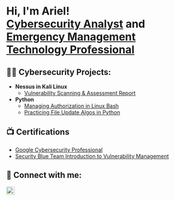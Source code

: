 <h1>Hi, I'm Ariel! <br/><a href="https://github.com/arielbethea">Cybersecurity Analyst</a> and <a href="https://www.linkedin.com/in/arielbethea/">Emergency Management Technology Professional</a>
<h2>👨‍💻 Cybersecurity Projects:</h2>

<!-- - <b>PowerShell</b>
  - [Active Directory Home Lab](https://github.com/arielbethea/ActiveDirectoryLab) -->
- <b>Nessus in Kali Linux</b>
  - [Vulnerability Scanning & Assessment Report](https://github.com/arielbethea/VulnerabilityScanning)
- <b>Python</b>
  - [Managing Authorization in Linux Bash](https://github.com/arielbethea/ManagingAuthorization)
  - [Practicing File Update Algos in Python](https://github.com/arielbethea/FileUpdateAlgorithms)

<h2>📺 Certifications</h2>

- [Google Cybersecurity Professional](https://www.credly.com/badges/2cdaba1a-9b9b-4e4c-9579-507d500ddab1/public_url)
- [Security Blue Team Introduction to Vulnerability Management](https://elearning.securityblue.team/home/certificate/424268323)

<h2> 🤳 Connect with me:</h2>

[<img align="left" alt="ArielBethea | LinkedIn" width="22px" src="https://www.pagetraffic.com/blog/wp-content/uploads/2022/09/linkedin-black-white-icon.png" />][linkedin]

[linkedin]: https://linkedin.com/in/arielbethea 

<!--
**aabethea/aabethea** is a ✨ _special_ ✨ repository because its `README.md` (this file) appears on your GitHub profile.

Here are some ideas to get you started:

- 🔭 I’m currently working on ...
- 🌱 I’m currently learning ...
- 👯 I’m looking to collaborate on ...
- 🤔 I’m looking for help with ...
- 💬 Ask me about ...
- 📫 How to reach me: ...
- 😄 Pronouns: ...
- ⚡ Fun fact: ...
-->
